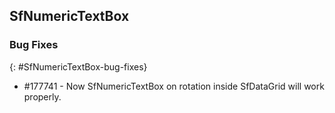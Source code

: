## SfNumericTextBox

### Bug Fixes
{: #SfNumericTextBox-bug-fixes} 

* \#177741 - Now SfNumericTextBox on rotation inside SfDataGrid will work properly.


